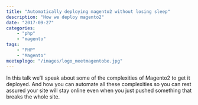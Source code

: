 ```yaml
---
title: "Automatically deploying magento2 without losing sleep"
description: "How we deploy magento2"
date: "2017-09-27"
categories:
    - "php"
    - "magento"
tags:
    - "PHP"
    - "Magento"
meetuplogo: "/images/logo_meetmagentobe.jpg"
---
```


In this talk we’ll speak about some of the complexities of Magento2 to get it
deployed. And how you can automate all these complexities so you can rest
assured your site will stay online even when you just pushed something that
breaks the whole site.
